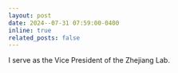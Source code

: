 ```yaml
---
layout: post
date: 2024--07-31 07:59:00-0400
inline: true
related_posts: false
---
```


I serve as the Vice President of the Zhejiang Lab.


